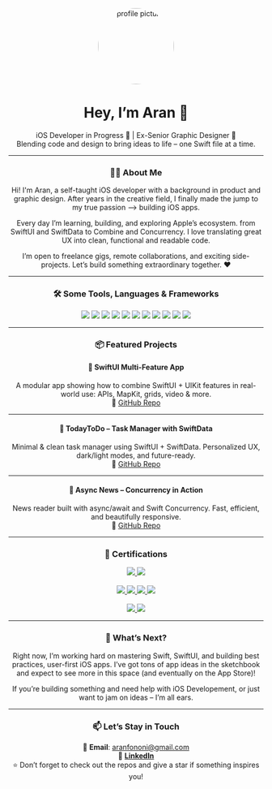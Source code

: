 <p align="center">
  <img src="https://your-image-link-here.com" alt="profile picture" width="150" style="border-radius: 50%;">
</p>

<h1 align="center">Hey, I’m Aran 👋</h1>

<p align="center">
  iOS Developer in Progress 🍎 | Ex-Senior Graphic Designer 🎨<br/>
  Blending code and design to bring ideas to life – one Swift file at a time.
</p>

---

<div align="center">

### 👨‍💻 About Me

Hi! I'm Aran, a self-taught iOS developer with a background in product and graphic design. After years in the creative field, I finally made the jump to my true passion —> building iOS apps.

Every day I’m learning, building, and exploring Apple’s ecosystem. from SwiftUI and SwiftData to Combine and Concurrency. I love translating great UX into clean, functional and readable code.

I’m open to freelance gigs, remote collaborations, and exciting side-projects. Let’s build something extraordinary together. ❤️

---

### 🛠️ Some Tools, Languages & Frameworks

<p align="center">
  <img src="https://img.shields.io/badge/Swift-orange?style=for-the-badge&logo=swift&logoColor=white"/>
  <img src="https://img.shields.io/badge/SwiftUI-1e1e1e?style=for-the-badge&logo=apple&logoColor=white"/>
  <img src="https://img.shields.io/badge/Xcode-147EFB?style=for-the-badge&logo=xcode&logoColor=white"/>
  <img src="https://img.shields.io/badge/SwiftData-FA7343?style=for-the-badge"/>
  <img src="https://img.shields.io/badge/Combine-black?style=for-the-badge"/>
  <img src="https://img.shields.io/badge/Concurrency-333333?style=for-the-badge"/>
  <img src="https://img.shields.io/badge/MVVM-007ACC?style=for-the-badge"/>
  <img src="https://img.shields.io/badge/Clean_Architecture-grey?style=for-the-badge"/>
  <img src="https://img.shields.io/badge/Design%20Systems-8E44AD?style=for-the-badge"/>
  <img src="https://img.shields.io/badge/Figma-purple?style=for-the-badge&logo=figma&logoColor=white"/>
  <img src="https://img.shields.io/badge/Photoshop-31A8FF?style=for-the-badge&logo=adobephotoshop&logoColor=white"/>
</p>

---

### 📦 Featured Projects

#### 📱 SwiftUI Multi-Feature App  
A modular app showing how to combine SwiftUI + UIKit features in real-world use: APIs, MapKit, grids, video & more.  
🔗 [GitHub Repo](https://github.com/AranFononi/Africa-SwiftUI-MasterClass)

---

#### 📝 TodayToDo – Task Manager with SwiftData  
Minimal & clean task manager using SwiftUI + SwiftData. Personalized UX, dark/light modes, and future-ready.  
🔗 [GitHub Repo](https://github.com/AranFononi/TodayToDo-App)

---

#### 📰 Async News – Concurrency in Action  
News reader built with async/await and Swift Concurrency. Fast, efficient, and beautifully responsive.  
🔗 [GitHub Repo](https://github.com/AranFononi/NewsApp-SwiftUI-Concurrency)

</div>

---

<h3 align="center">📜 Certifications</h3>

<p align="center">
  <a href="https://www.udemy.com/certificate/UC-6971e864-31fc-4cb9-9f5f-bef49b786f81/">
    <img src="https://img.shields.io/badge/Udemy-Async/Await_&_Actors-A435F0?style=for-the-badge&logo=Udemy&logoColor=white"/>
  </a>
  <a href="https://www.udemy.com/certificate/UC-80ee64b9-354f-45ca-ab42-7935f4b4bdb9/">
    <img src="https://img.shields.io/badge/Udemy-iOS_&_Swift_Bootcamp-A435F0?style=for-the-badge&logo=Udemy&logoColor=white"/>
  </a>
  <br/><br/>
  <a href="https://www.coursera.org/account/accomplishments/verify/3XG6Y64XK4CX">
    <img src="https://img.shields.io/badge/Meta-Advanced_Swift-0866FF?style=for-the-badge&logo=Meta&logoColor=white"/>
  </a>
  <a href="https://www.coursera.org/account/accomplishments/verify/ME83S2YW3SE7">
    <img src="https://img.shields.io/badge/Meta-SwiftUI_UI_Building-0866FF?style=for-the-badge&logo=Meta&logoColor=white"/>
  </a>
  <a href="https://www.coursera.org/account/accomplishments/verify/XSZ2B4M4C86H">
    <img src="https://img.shields.io/badge/Meta-UX/UI_Design-0866FF?style=for-the-badge&logo=Meta&logoColor=white"/>
  </a>
  <a href="https://www.coursera.org/account/accomplishments/verify/Q5CJ5W3NCC5H">
    <img src="https://img.shields.io/badge/Meta-Version_Control-0866FF?style=for-the-badge&logo=Meta&logoColor=white"/>
  </a>
  <br/><br/>
  <a href="https://certificates.cs50.io/2c87a95b-2421-459d-929e-67a2043ff6bd.pdf?size=letter">
    <img src="https://img.shields.io/badge/Harvard-CS50X_Intro_to_CS-8A0707?style=for-the-badge&logo=Harvard%20University&logoColor=white"/>
  </a>
  <a href="https://certificates.cs50.io/cbe6f95d-5500-4766-8d6b-955a7ae7c77a.pdf?size=letter">
    <img src="https://img.shields.io/badge/Harvard-CS50T_Teaching_CS-8A0707?style=for-the-badge&logo=Harvard%20University&logoColor=white"/>
  </a>
</p>

---

<div align="center">

### 👀 What’s Next?

Right now, I’m working hard on mastering Swift, SwiftUI, and building best practices, user-first iOS apps. I’ve got tons of app ideas in the sketchbook and expect to see more in this space (and eventually on the App Store)!

If you’re building something and need help with iOS Developement, or just want to jam on ideas – I’m all ears.

---

### 📫 Let’s Stay in Touch

📧 **Email**: aranfononi@gmail.com  
💼 [**LinkedIn**](https://www.linkedin.com/in/aranfononi)  
⭐️ Don’t forget to check out the repos and give a star if something inspires you!

</div>
